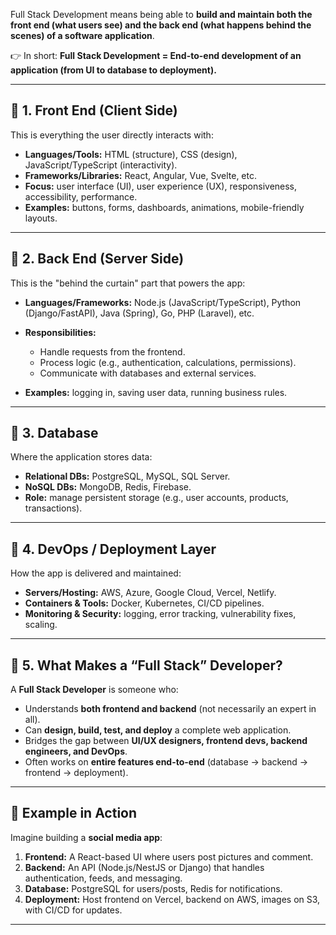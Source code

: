 Full Stack Development means being able to **build and maintain both the front end (what users see) and the back end (what happens behind the scenes) of a software application**.

👉 In short: **Full Stack Development = End-to-end development of an application (from UI to database to deployment).**

---

## 🔹 1. Front End (Client Side)

This is everything the user directly interacts with:

* **Languages/Tools:** HTML (structure), CSS (design), JavaScript/TypeScript (interactivity).
* **Frameworks/Libraries:** React, Angular, Vue, Svelte, etc.
* **Focus:** user interface (UI), user experience (UX), responsiveness, accessibility, performance.
* **Examples:** buttons, forms, dashboards, animations, mobile-friendly layouts.

---

## 🔹 2. Back End (Server Side)

This is the "behind the curtain" part that powers the app:

* **Languages/Frameworks:** Node.js (JavaScript/TypeScript), Python (Django/FastAPI), Java (Spring), Go, PHP (Laravel), etc.
* **Responsibilities:**

  * Handle requests from the frontend.
  * Process logic (e.g., authentication, calculations, permissions).
  * Communicate with databases and external services.
* **Examples:** logging in, saving user data, running business rules.

---

## 🔹 3. Database

Where the application stores data:

* **Relational DBs:** PostgreSQL, MySQL, SQL Server.
* **NoSQL DBs:** MongoDB, Redis, Firebase.
* **Role:** manage persistent storage (e.g., user accounts, products, transactions).

---

## 🔹 4. DevOps / Deployment Layer

How the app is delivered and maintained:

* **Servers/Hosting:** AWS, Azure, Google Cloud, Vercel, Netlify.
* **Containers & Tools:** Docker, Kubernetes, CI/CD pipelines.
* **Monitoring & Security:** logging, error tracking, vulnerability fixes, scaling.

---

## 🔹 5. What Makes a “Full Stack” Developer?

A **Full Stack Developer** is someone who:

* Understands **both frontend and backend** (not necessarily an expert in all).
* Can **design, build, test, and deploy** a complete web application.
* Bridges the gap between **UI/UX designers, frontend devs, backend engineers, and DevOps**.
* Often works on **entire features end-to-end** (database → backend → frontend → deployment).

---

## 🔹 Example in Action

Imagine building a **social media app**:

1. **Frontend:** A React-based UI where users post pictures and comment.
2. **Backend:** An API (Node.js/NestJS or Django) that handles authentication, feeds, and messaging.
3. **Database:** PostgreSQL for users/posts, Redis for notifications.
4. **Deployment:** Host frontend on Vercel, backend on AWS, images on S3, with CI/CD for updates.

---